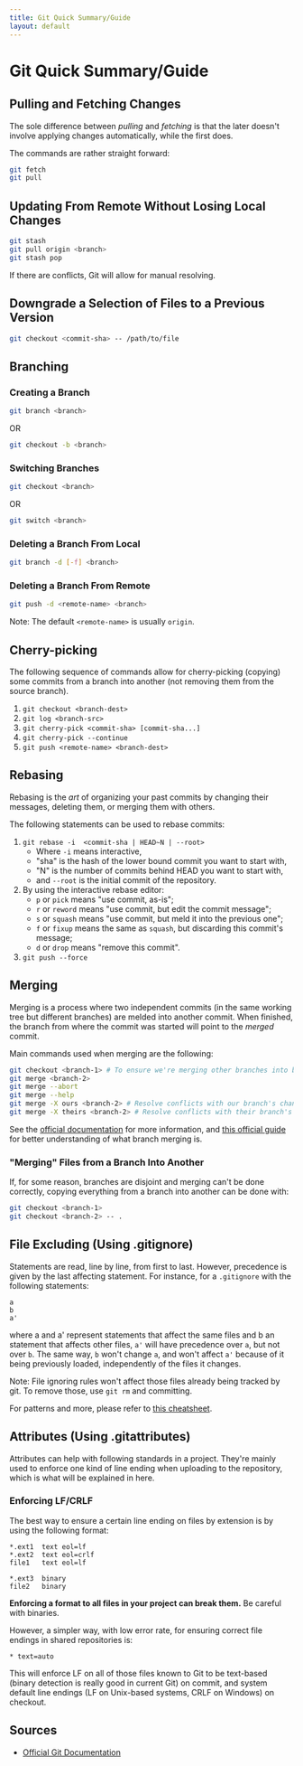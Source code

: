 ```yaml
---
title: Git Quick Summary/Guide
layout: default
---
```


# Git Quick Summary/Guide

## Pulling and Fetching Changes

The sole difference between _pulling_ and _fetching_ is that the later doesn't involve applying changes automatically,
while the first does.

The commands are rather straight forward:

```bash
git fetch
git pull
```

## Updating From Remote Without Losing Local Changes

```bash
git stash
git pull origin <branch>
git stash pop
```

If there are conflicts, Git will allow for manual resolving.

## Downgrade a Selection of Files to a Previous Version

```bash
git checkout <commit-sha> -- /path/to/file
```

## Branching

### Creating a Branch

```bash
git branch <branch>
```

OR

```bash
git checkout -b <branch>
```

### Switching Branches

```bash
git checkout <branch>
```

OR

```bash
git switch <branch>
```

### Deleting a Branch From Local

```bash
git branch -d [-f] <branch>
```

### Deleting a Branch From Remote

```bash
git push -d <remote-name> <branch>
```

Note: The default `<remote-name>` is usually `origin`.

## Cherry-picking

The following sequence of commands allow for cherry-picking (copying) some commits from a branch into another (not
removing them from the source branch).

1. `git checkout <branch-dest>`
2. `git log <branch-src>`
3. `git cherry-pick <commit-sha> [commit-sha...]`
4. `git cherry-pick --continue`
5. `git push <remote-name> <branch-dest>`

## Rebasing

Rebasing is the _art_ of organizing your past commits by changing their messages, deleting them, or merging them with
others.

The following statements can be used to rebase commits:

1. `git rebase -i  <commit-sha | HEAD~N | --root>`
    - Where `-i` means interactive,
    - "sha" is the hash of the lower bound commit you want to start with,
    - "N" is the number of commits behind HEAD you want to start with,
    - and `--root` is the initial commit of the repository.
2. By using the interactive rebase editor:
    - `p` or `pick` means "use commit, as-is";
    - `r` or `reword` means "use commit, but edit the commit message";
    - `s` or `squash` means "use commit, but meld it into the previous one";
    - `f` or `fixup` means the same as `squash`, but discarding this commit's message;
    - `d` or `drop` means "remove this commit".
3. `git push --force`

## Merging

Merging is a process where two independent commits (in the same working tree but different branches) are melded into
another commit. When finished, the branch from where the commit was started will point to the _merged_ commit.

Main commands used when merging are the following:

```bash
git checkout <branch-1> # To ensure we're merging other branches into branch-1
git merge <branch-2>
git merge --abort
git merge --help
git merge -X ours <branch-2> # Resolve conflicts with our branch's changes
git merge -X theirs <branch-2> # Resolve conflicts with their branch's changes
```

See the [official documentation](https://git-scm.com/docs/git-merge) for more information,
and [this official guide](https://git-scm.com/book/en/v2/Git-Branching-Basic-Branching-and-Merging) for better
understanding of what branch merging is.

### "Merging" Files from a Branch Into Another

If, for some reason, branches are disjoint and merging can't be done correctly, copying everything from a branch into
another can be done with:

```bash
git checkout <branch-1>
git checkout <branch-2> -- .
```

## File Excluding (Using .gitignore)

Statements are read, line by line, from first to last. However, precedence is given by the last affecting statement. For
instance, for a `.gitignore` with the following statements:

```
a
b
a'
```

where a and a' represent statements that affect the same files and b an statement that affects other files,
`a'` will have precedence over `a`, but not over `b`. The same way, `b` won't change `a`, and won't affect `a'` because
of it being previously loaded, independently of the files it changes.

Note: File ignoring rules won't affect those files already being tracked by git. To remove those, use `git rm` and
committing.

For patterns and more, please refer
to [this cheatsheet](https://gist.github.com/jstnlvns/ebaa046fae16543cc9efc7f24bcd0e31).

## Attributes (Using .gitattributes)

Attributes can help with following standards in a project. They're mainly used to enforce one kind of line ending when
uploading to the repository, which is what will be explained in here.

### Enforcing LF/CRLF

The best way to ensure a certain line ending on files by extension is by using the following format:

```
*.ext1  text eol=lf
*.ext2  text eol=crlf
file1   text eol=lf

*.ext3  binary
file2   binary
```

**Enforcing a format to all files in your project can break them.** Be careful with binaries.

However, a simpler way, with low error rate, for ensuring correct file endings in shared repositories is:

```
* text=auto
```

This will enforce LF on all of those files known to Git to be text-based (binary detection is really good in current
Git) on commit, and system default line endings (LF on Unix-based systems, CRLF on Windows) on checkout.

## Sources

- [Official Git Documentation](https://git-scm.com/docs)
